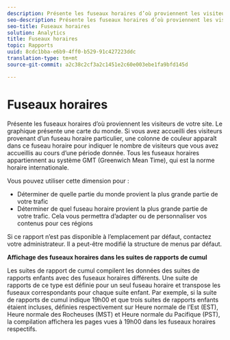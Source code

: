 ```yaml
---
description: Présente les fuseaux horaires d’où proviennent les visiteurs de votre site. Le graphique présente une carte du monde. Si vous avez accueilli des visiteurs provenant d’un fuseau horaire particulier, une colonne de couleur apparaît dans ce fuseau horaire pour indiquer le nombre de visiteurs que vous avez accueillis au cours d’une période donnée. Tous les fuseaux horaires appartiennent au système GMT (Greenwich Mean Time), qui est la norme horaire internationale.
seo-description: Présente les fuseaux horaires d’où proviennent les visiteurs de votre site. Le graphique présente une carte du monde. Si vous avez accueilli des visiteurs provenant d’un fuseau horaire particulier, une colonne de couleur apparaît dans ce fuseau horaire pour indiquer le nombre de visiteurs que vous avez accueillis au cours d’une période donnée. Tous les fuseaux horaires appartiennent au système GMT (Greenwich Mean Time), qui est la norme horaire internationale.
seo-title: Fuseaux horaires
solution: Analytics
title: Fuseaux horaires
topic: Rapports
uuid: 8cdc1bba-e6b9-4ff0-b529-91c427223ddc
translation-type: tm+mt
source-git-commit: a2c38c2cf3a2c1451e2c60e003ebe1fa9bfd145d

---
```



# Fuseaux horaires

Présente les fuseaux horaires d’où proviennent les visiteurs de votre site. Le graphique présente une carte du monde. Si vous avez accueilli des visiteurs provenant d’un fuseau horaire particulier, une colonne de couleur apparaît dans ce fuseau horaire pour indiquer le nombre de visiteurs que vous avez accueillis au cours d’une période donnée. Tous les fuseaux horaires appartiennent au système GMT (Greenwich Mean Time), qui est la norme horaire internationale.

Vous pouvez utiliser cette dimension pour :

* Déterminer de quelle partie du monde provient la plus grande partie de votre trafic
* Déterminer de quel fuseau horaire provient la plus grande partie de votre trafic. Cela vous permettra d’adapter ou de personnaliser vos contenus pour ces régions

Si ce rapport n’est pas disponible à l’emplacement par défaut, contactez votre administrateur. Il a peut-être modifié la structure de menus par défaut.

**Affichage des fuseaux horaires dans les suites de rapports de cumul**

Les suites de rapport de cumul compilent les données des suites de rapports enfants avec des fuseaux horaires différents. Une suite de rapports de ce type est définie pour un seul fuseau horaire et transpose les fuseaux correspondants pour chaque suite enfant. Par exemple, si la suite de rapports de cumul indique 19h00 et que trois suites de rapports enfants étaient incluses, définies respectivement sur Heure normale de l’Est (EST), Heure normale des Rocheuses (MST) et Heure normale du Pacifique (PST), la compilation affichera les pages vues à 19h00 dans les fuseaux horaires respectifs.
